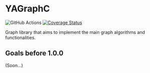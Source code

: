 # YAGraphC

![GitHub Actions](https://github.com/AloizioMacedo/yagraphc/actions/workflows/quickstart.yml/badge.svg?branch=master)
[![Coverage Status](https://coveralls.io/repos/github/AloizioMacedo/yagraphc/badge.svg?branch=create-ci-coverage)](https://coveralls.io/github/AloizioMacedo/yagraphc?branch=create-ci-coverage)

Graph library that aims to implement the main graph algorithms and functionalities.

## Goals before 1.0.0

(Soon...)

